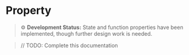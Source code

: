 # Property

> ⚙️ **Development Status:** State and function properties have been implemented, though further design work is needed.

> // TODO: Complete this documentation
